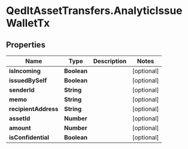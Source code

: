 # QedItAssetTransfers.AnalyticIssueWalletTx

## Properties
Name | Type | Description | Notes
------------ | ------------- | ------------- | -------------
**isIncoming** | **Boolean** |  | [optional] 
**issuedBySelf** | **Boolean** |  | [optional] 
**senderId** | **String** |  | [optional] 
**memo** | **String** |  | [optional] 
**recipientAddress** | **String** |  | [optional] 
**assetId** | **Number** |  | [optional] 
**amount** | **Number** |  | [optional] 
**isConfidential** | **Boolean** |  | [optional] 


